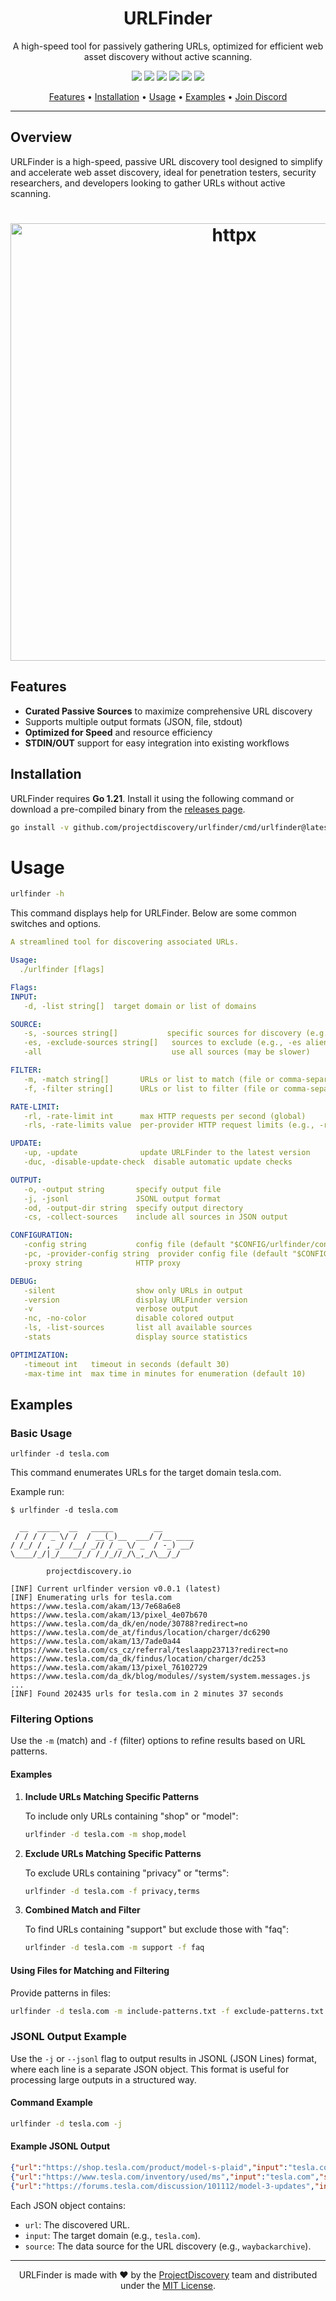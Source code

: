 <h1 align="center">URLFinder</h1>

<p align="center">
A high-speed tool for passively gathering URLs, optimized for efficient web asset discovery without active scanning.
</p>

<p align="center">
<a href="https://opensource.org/licenses/MIT"><img src="https://img.shields.io/badge/license-MIT-red.svg"></a>
<a href="https://goreportcard.com/badge/github.com/projectdiscovery/urlfinder"><img src="https://goreportcard.com/badge/github.com/projectdiscovery/urlfinder"></a>
<a href="https://pkg.go.dev/github.com/projectdiscovery/urlfinder/pkg/urlfinder"><img src="https://img.shields.io/badge/go-reference-blue"></a>
<a href="https://github.com/projectdiscovery/urlfinder/releases"><img src="https://img.shields.io/github/release/projectdiscovery/urlfinder"></a>
<a href="https://twitter.com/pdiscoveryio"><img src="https://img.shields.io/twitter/follow/pdiscoveryio.svg?logo=twitter"></a>
<a href="https://discord.gg/projectdiscovery"><img src="https://img.shields.io/discord/695645237418131507.svg?logo=discord"></a>
</p>

<p align="center">
  <a href="#features">Features</a> •
  <a href="#installation">Installation</a> •
  <a href="#usage">Usage</a> •
  <a href="#examples">Examples</a> •
  <a href="https://discord.gg/projectdiscovery">Join Discord</a>
</p>

---

## Overview

URLFinder is a high-speed, passive URL discovery tool designed to simplify and accelerate web asset discovery, ideal for penetration testers, security researchers, and developers looking to gather URLs without active scanning.

<h1 align="center">
  <img src="https://github.com/user-attachments/assets/dcd6522c-fe5f-4362-8d08-a2faeef9f725" alt="httpx" width="700px">
  <br>
</h1>

## Features

- **Curated Passive Sources** to maximize comprehensive URL discovery
- Supports multiple output formats (JSON, file, stdout)
- **Optimized for Speed** and resource efficiency
- **STDIN/OUT** support for easy integration into existing workflows

## Installation

URLFinder requires **Go 1.21**. Install it using the following command or download a pre-compiled binary from the [releases page](https://github.com/projectdiscovery/urlfinder/releases).

```sh
go install -v github.com/projectdiscovery/urlfinder/cmd/urlfinder@latest
````

# Usage

```sh
urlfinder -h
```

This command displays help for URLFinder. Below are some common switches and options.

```yaml
A streamlined tool for discovering associated URLs.

Usage:
  ./urlfinder [flags]

Flags:
INPUT:
   -d, -list string[]  target domain or list of domains

SOURCE:
   -s, -sources string[]           specific sources for discovery (e.g., -s alienvault,commoncrawl)
   -es, -exclude-sources string[]   sources to exclude (e.g., -es alienvault,commoncrawl)
   -all                             use all sources (may be slower)

FILTER:
   -m, -match string[]       URLs or list to match (file or comma-separated)
   -f, -filter string[]      URLs or list to filter (file or comma-separated)

RATE-LIMIT:
   -rl, -rate-limit int      max HTTP requests per second (global)
   -rls, -rate-limits value  per-provider HTTP request limits (e.g., -rls waybackarchive=15/m)

UPDATE:
   -up, -update              update URLFinder to the latest version
   -duc, -disable-update-check  disable automatic update checks

OUTPUT:
   -o, -output string       specify output file
   -j, -jsonl               JSONL output format
   -od, -output-dir string  specify output directory
   -cs, -collect-sources    include all sources in JSON output

CONFIGURATION:
   -config string           config file (default "$CONFIG/urlfinder/config.yaml")
   -pc, -provider-config string  provider config file (default "$CONFIG/urlfinder/provider-config.yaml")
   -proxy string            HTTP proxy

DEBUG:
   -silent                  show only URLs in output
   -version                 display URLFinder version
   -v                       verbose output
   -nc, -no-color           disable colored output
   -ls, -list-sources       list all available sources
   -stats                   display source statistics

OPTIMIZATION:
   -timeout int   timeout in seconds (default 30)
   -max-time int  max time in minutes for enumeration (default 10)
```

## Examples

### Basic Usage

```console
urlfinder -d tesla.com
```

This command enumerates URLs for the target domain tesla.com.

Example run:

```console
$ urlfinder -d tesla.com

  __  _____  __   _____         __       
 / / / / _ \/ /  / __(_)__  ___/ /__ ____
/ /_/ / , _/ /__/ _// / _ \/ _  / -_) __/
\____/_/|_/____/_/ /_/_//_/\_,_/\__/_/    										

		projectdiscovery.io

[INF] Current urlfinder version v0.0.1 (latest)
[INF] Enumerating urls for tesla.com
https://www.tesla.com/akam/13/7e68a6e8
https://www.tesla.com/akam/13/pixel_4e07b670
https://www.tesla.com/da_dk/en/node/30788?redirect=no
https://www.tesla.com/de_at/findus/location/charger/dc6290
https://www.tesla.com/akam/13/7ade0a44
https://www.tesla.com/cs_cz/referral/teslaapp23713?redirect=no
https://www.tesla.com/da_dk/findus/location/charger/dc253
https://www.tesla.com/akam/13/pixel_76102729
https://www.tesla.com/da_dk/blog/modules//system/system.messages.js
...
[INF] Found 202435 urls for tesla.com in 2 minutes 37 seconds
```

### Filtering Options

Use the `-m` (match) and `-f` (filter) options to refine results based on URL patterns.

#### Examples

1. **Include URLs Matching Specific Patterns**

   To include only URLs containing "shop" or "model":

   ```sh
   urlfinder -d tesla.com -m shop,model
   ```

2. **Exclude URLs Matching Specific Patterns**

   To exclude URLs containing "privacy" or "terms":

   ```sh
   urlfinder -d tesla.com -f privacy,terms
   ```

3. **Combined Match and Filter**

   To find URLs containing "support" but exclude those with "faq":

   ```sh
   urlfinder -d tesla.com -m support -f faq
   ```

#### Using Files for Matching and Filtering

Provide patterns in files:

```sh
urlfinder -d tesla.com -m include-patterns.txt -f exclude-patterns.txt
```

### JSONL Output Example

Use the `-j` or `--jsonl` flag to output results in JSONL (JSON Lines) format, where each line is a separate JSON object. This format is useful for processing large outputs in a structured way.

#### Command Example

```sh
urlfinder -d tesla.com -j
```

#### Example JSONL Output

```json
{"url":"https://shop.tesla.com/product/model-s-plaid","input":"tesla.com","source":"waybackarchive"}
{"url":"https://www.tesla.com/inventory/used/ms","input":"tesla.com","source":"waybackarchive"}
{"url":"https://forums.tesla.com/discussion/101112/model-3-updates","input":"tesla.com","source":"waybackarchive"}
```

Each JSON object contains:
- `url`: The discovered URL.
- `input`: The target domain (e.g., `tesla.com`).
- `source`: The data source for the URL discovery (e.g., `waybackarchive`).

--------

<div align="center">
  URLFinder is made with ❤️ by the <a href="https://projectdiscovery.io">ProjectDiscovery</a> team and distributed under the <a href="LICENSE.md">MIT License</a>.
</div>
